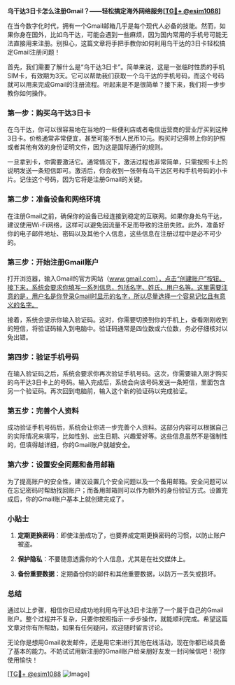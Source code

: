 **乌干达3日卡怎么注册Gmail？——轻松搞定海外网络服务[[TG💪+ @esim1088](https://t.me/s/esim1088)]**

在当今数字化时代，拥有一个Gmail邮箱几乎是每个现代人必备的技能。然而，如果你身在国外，比如乌干达，可能会遇到一些麻烦，因为国内常用的手机号可能无法直接用来注册。别担心，这篇文章将手把手教你如何利用乌干达的3日卡轻松搞定Gmail注册问题！

首先，我们需要了解什么是“乌干达3日卡”。简单来说，这是一张临时性质的手机SIM卡，有效期为3天。它可以帮助我们获取一个乌干达的手机号码，而这个号码就可以用来完成Gmail的注册流程。听起来是不是很简单？接下来，我们将一步步教你如何操作。

### 第一步：购买乌干达3日卡

在乌干达，你可以很容易地在当地的一些便利店或者电信运营商的营业厅买到这种3日卡。价格通常非常便宜，甚至可能不到人民币10元。购买时记得带上你的护照或者其他有效的身份证明文件，因为这是国际通行的规则。

一旦拿到卡，你需要激活它。通常情况下，激活过程也非常简单，只需按照卡上的说明发送一条短信即可。激活后，你会收到一张带有乌干达区号和手机号码的小卡片。记住这个号码，因为它将是注册Gmail的关键。

### 第二步：准备设备和网络环境

在注册Gmail之前，确保你的设备已经连接到稳定的互联网。如果你身处乌干达，建议使用Wi-Fi网络，这样可以避免因流量不足而导致的注册失败。此外，准备好你的电子邮件地址、密码以及其他个人信息，这些信息在注册过程中是必不可少的。

### 第三步：开始注册Gmail账户

打开浏览器，输入Gmail的官方网站（www.gmail.com），点击“创建账户”按钮。接下来，系统会要求你填写一系列信息，包括名字、姓氏、用户名等。这里需要注意的是，用户名是你登录Gmail时显示的名字，所以尽量选择一个容易记忆且有意义的名字。

接着，系统会提示你输入验证码。这时，你需要切换到你的手机上，查看刚刚收到的短信，将验证码输入到电脑中。验证码通常是四位数或六位数，务必仔细核对以免出错。

### 第四步：验证手机号码

在输入验证码之后，系统会要求你再次验证手机号码。这次，你需要输入刚才购买的乌干达3日卡上的号码。输入完成后，系统会向该号码发送一条短信，里面包含另一个验证码。再次回到电脑前，输入这个新的验证码以完成验证。

### 第五步：完善个人资料

成功验证手机号码后，系统会让你进一步完善个人资料。这部分内容可以根据自己的实际情况来填写，比如性别、出生日期、兴趣爱好等。这些信息虽然不是强制性的，但填得越详细，你的Gmail账户就越安全。

### 第六步：设置安全问题和备用邮箱

为了提高账户的安全性，建议设置几个安全问题以及一个备用邮箱。安全问题可以在忘记密码时帮助找回账户；而备用邮箱则可以作为额外的身份验证方式。设置完成后，你的Gmail账户基本上就创建完成了。

### 小贴士

1. **定期更换密码**：即使注册成功了，也要养成定期更换密码的习惯，以防止账户被盗。
   
2. **保护隐私**：不要随意透露你的个人信息，尤其是在社交媒体上。

3. **备份重要数据**：定期备份你的邮件和其他重要数据，以防万一丢失或损坏。

### 总结

通过以上步骤，相信你已经成功地利用乌干达3日卡注册了一个属于自己的Gmail账户。整个过程并不复杂，只要你按照指示一步步操作，就能顺利完成。希望这篇文章对你有所帮助，如果有任何疑问，欢迎随时留言讨论。

无论你是想用Gmail收发邮件，还是用它来进行其他在线活动，现在你都已经具备了基本的能力。不妨试试用新注册的Gmail账户给亲朋好友发一封问候信吧！祝你使用愉快！

[[TG💪+ @esim1088](https://t.me/s/esim1088) ![Image](https://i.postimg.cc/4NQfJmqS/Snipaste-2025-05-13-00-14-12.png)]